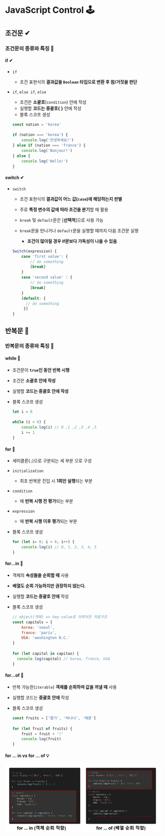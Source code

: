 # JavaScript Control 🕹



## 조건문 ✔

### 조건문의 종류와 특징 📖

#### if ✔

- `if`

  - 조건 표현식의 **결과값을 `Boolean` 타입으로 변환 후 참/거짓을 판단**

- `if`, `else if`, `else`

  - 조건은 **소괄호**(`condition`) 안에 작성
  - 실행할 **코드는 중괄호{ }** 안에 작성
  - 블록 스코프 생성

  ```js
  const nation = 'korea'
  
  if (nation === 'korea') {
      console.log('안녕하세요!')
  } else if (nation === 'france') {
      console.log('Bonjour!')
  } else {
      console.log('Hello!')
  }
  ```

  



#### switch ✔

- `switch`

  - 조건 표현식의 **결과값이 어느 값(`case`)에 해당하는지 판별**

  - 주로 **특정 변수의 값에 따라 조건을 분기**할 때 활용
  - `break` 및 `default`문은 [**선택적**]으로 사용 가능
  - `break`문을 만나거나 `default`문을 실행할 때까지 다음 조건문 실행
    - **조건이 많아질 경우 if문보다 가독성이 나을 수 있음**

  ```js
  Switch(expression) {
      case 'first value': {
          // do something
          [break]
      }
      case 'second value' : {
          // do something
          [break]
      }
      [default: {
       	// do something
       }]
  }
  ```

  



## 반복문 🔄

### 반복문의 종류와 특징 📖

#### while 🔄

- 조건문이 **`true`인 동안 반복 시행**

- 조건은 **소괄호 안에 작성**

- 실행할 **코드는 중괄호 안에 작성**

- 블록 스코프 생성

  ```js
  let i = 0
  
  while (i < 6) {
      console.log(i) // 0 ,1 ,2 ,3 ,4 ,5
      i += 1
  }
  ```

  

#### for 🔄

- 세미콜론(`;`)으로 구분되는 세 부분 으로 구성

- `initialization`

  - 최초 반복문 진입 시 **1회만 실행**되는 부분

- `condition`

  - 매 **반복 시행 전 평가**되는 부분

- `expression`

  - 매 **반복 시행 이후 평가**되는 부분

- 블록 스코프 생성

  ```js
  for (let i= 0; i < 6; i++) {
      console.log(i) // 0, 1, 2, 3, 4, 5
  }
  ```



#### for...in 🔄

- 객체의 **속성들을 순회할 때** 사용

- **배열도 순회 가능하지만 권장하지 않는다.**

- 실행할 **코드는 중괄호 안에** 작성

- 블록 스코프 생성

  ```js
  // object(객체) => key-value로 이루어진 자료구조
  const capitals = {
      korea: 'seoul',
      france: 'paris',
      USA: 'washington D.C.'
  }
  
  for (let capital in capitas) {
  	console.log(capital) // korea, france, USA
  }
  
  ```

  

#### for...of 🔄

- 반복 가능한(`iterable`) **객체를 순회하며 값을 꺼낼 때** 사용

- 실행할 코드는 **중괄호 안에** 작성

- 블록 스코프 생성

  ```js
  const fruits = ['딸기', '바나나', '메론']
  
  for (let fruit of fruits) {
      fruit = fruit + '!'
      console.log(fruit)
  }
  ```



#### for ... in vs for ... of  💡

![image-20220916172251350](JavaScript_Control.assets/image-20220916172251350.png)




